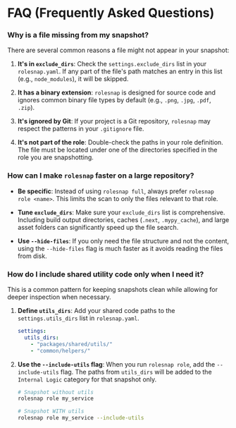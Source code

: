 # FAQ (Frequently Asked Questions)

### Why is a file missing from my snapshot?

There are several common reasons a file might not appear in your snapshot:

1.  **It's in `exclude_dirs`**: Check the `settings.exclude_dirs` list in your `rolesnap.yaml`. If any part of the file's path matches an entry in this list (e.g., `node_modules`), it will be skipped.

2.  **It has a binary extension**: `rolesnap` is designed for source code and ignores common binary file types by default (e.g., `.png`, `.jpg`, `.pdf`, `.zip`).

3.  **It's ignored by Git**: If your project is a Git repository, `rolesnap` may respect the patterns in your `.gitignore` file.

4.  **It's not part of the role**: Double-check the paths in your role definition. The file must be located under one of the directories specified in the role you are snapshotting.

### How can I make `rolesnap` faster on a large repository?

- **Be specific**: Instead of using `rolesnap full`, always prefer `rolesnap role <name>`. This limits the scan to only the files relevant to that role.

- **Tune `exclude_dirs`**: Make sure your `exclude_dirs` list is comprehensive. Including build output directories, caches (`.next`, `.mypy_cache`), and large asset folders can significantly speed up the file search.

- **Use `--hide-files`**: If you only need the file structure and not the content, using the `--hide-files` flag is much faster as it avoids reading the files from disk.

### How do I include shared utility code only when I need it?

This is a common pattern for keeping snapshots clean while allowing for deeper inspection when necessary.

1.  **Define `utils_dirs`**: Add your shared code paths to the `settings.utils_dirs` list in `rolesnap.yaml`.

    ```yaml
    settings:
      utils_dirs:
        - "packages/shared/utils/"
        - "common/helpers/"
    ```

2.  **Use the `--include-utils` flag**: When you run `rolesnap role`, add the `--include-utils` flag. The paths from `utils_dirs` will be added to the `Internal Logic` category for that snapshot only.

    ```bash
    # Snapshot without utils
    rolesnap role my_service

    # Snapshot WITH utils
    rolesnap role my_service --include-utils
    ```
